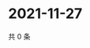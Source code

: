 # 2021-11-27

共 0 条

<!-- BEGIN WEIBO -->
<!-- 最后更新时间 Sat Nov 27 2021 21:14:14 GMT+0800 (China Standard Time) -->

<!-- END WEIBO -->
